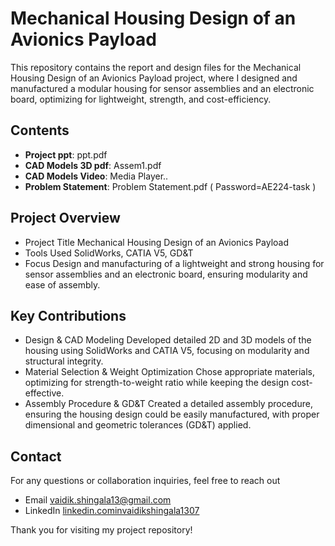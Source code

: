 # Mechanical Housing Design of an Avionics Payload

This repository contains the report and design files for the Mechanical Housing Design of an Avionics Payload project, where I designed and manufactured a modular housing for sensor assemblies and an electronic board, optimizing for lightweight, strength, and cost-efficiency.

## Contents

- **Project ppt**: ppt.pdf
- **CAD Models 3D pdf**: Assem1.pdf
- **CAD Models Video**: Media Player..
- **Problem Statement**: Problem Statement.pdf ( Password=AE224-task )

## Project Overview

- Project Title Mechanical Housing Design of an Avionics Payload
- Tools Used SolidWorks, CATIA V5, GD&T
- Focus Design and manufacturing of a lightweight and strong housing for sensor assemblies and an electronic board, ensuring modularity and ease of assembly.

## Key Contributions

- Design & CAD Modeling Developed detailed 2D and 3D models of the housing using SolidWorks and CATIA V5, focusing on modularity and structural integrity.
- Material Selection & Weight Optimization Chose appropriate materials, optimizing for strength-to-weight ratio while keeping the design cost-effective.
- Assembly Procedure & GD&T Created a detailed assembly procedure, ensuring the housing design could be easily manufactured, with proper dimensional and geometric tolerances (GD&T) applied.

## Contact

For any questions or collaboration inquiries, feel free to reach out

- Email [vaidik.shingala13@gmail.com](mailtovaidik.shingala13@gmail.com)
- LinkedIn [linkedin.cominvaidikshingala1307](httpslinkedin.cominvaidikshingala1307)

Thank you for visiting my project repository!
